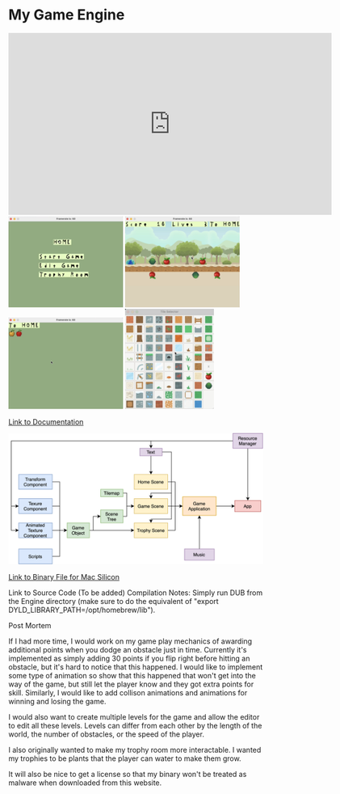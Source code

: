 # My Game Engine

<iframe id="ytplayer" type="text/html" width="640" height="360"
  src="https://www.youtube.com/embed/rtEZXfhsqsQ"
  frameborder="0"></iframe>

<img src="screenshot1.png" alt="Screen Shot 1" style="width:45%" >
<img src="screenshot2.png" alt="Screen Shot 2" style="width:45%" >
<img src="screenshot3.png" alt="Screen Shot 3" style="width:45%" >
<img src="screenshot4.png" alt="Screen Shot 4" style="width:35%" >

[Link to Documentation](docs)

<img src="diagram.png" alt="Engine Architecture" style="width:700px" >

[Link to Binary File for Mac Silicon](prog_sdl)

Link to Source Code (To be added)
Compilation Notes: Simply run DUB from the Engine directory (make sure to do the equivalent of "export DYLD_LIBRARY_PATH=/opt/homebrew/lib").

Post Mortem

If I had more time, I would work on my game play mechanics of awarding additional points when you dodge an obstacle just in time. Currently it's implemented as simply adding 30 points if you flip right before hitting an obstacle, but it's hard to notice that this happened. I would like to implement some type of animation so show that this happened that won't get into the way of the game, but still let the player know and they got extra points for skill. Similarly, I would like to add collison animations and animations for winning and losing the game.

I would also want to create multiple levels for the game and allow the editor to edit all these levels. Levels can differ from each other by the length of the world, the number of obstacles, or the speed of the player.

I also originally wanted to make my trophy room more interactable. I wanted my trophies to be plants that the player can water to make them grow.

It will also be nice to get a license so that my binary won't be treated as malware when downloaded from this website. 
